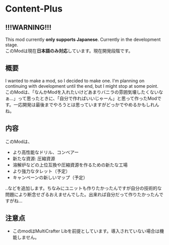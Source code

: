 # Content-Plus
<h2>!!!WARNING!!!</h2>
<p>This mod currently <b>only supports Japanese</b>. Currently in the development stage.<br>
このModは現在<b>日本語のみ対応</b>しています。現在開発段階です。</p>
<h2>概要</h2>
<p>I wanted to make a mod, so I decided to make one. I'm planning on continuing with development until the end, but I might stop at some point.<br>
このModは、「なんかModを入れたいけどあまりバニラの雰囲気壊したくないなぁ...」って思ったときに、「自分で作ればいいじゃーん」と思って作ったModです。一応開発は最後までやろうとは思っていますがどっかでやめるかもしれんね。</p>
<h2>内容</h2>
<p>このModは、
<ul>
  <li>より高性能なドリル、コンベアー</li>
  <li>新たな資源: 圧縮資源</li>
  <li>溶解炉などの上位互換や圧縮資源を作るための新たな工場</li>
  <li>より強力なタレット（予定）</li>
  <li>キャンペーンの新しいマップ（予定）</li>
</ul>
‥などを追加します。ちなみにユニットも作りたかったんですが自分の技術的な問題により断念せざるおえませんでした。出来れば自分だって作りたかったんですがね...</p>
<h2>注意点</h2>
<p>
<ul>
  <li>このmodはMultiCrafter Libを前提としています。導入されていない場合は機能しません。</li>
</ul>
</p>
